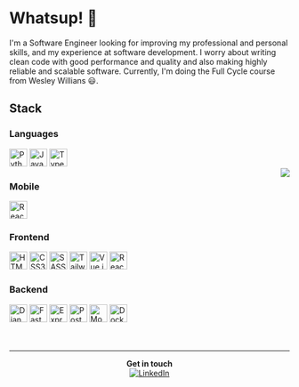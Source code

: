 # Whatsup! 👋
I'm a Software Engineer looking for improving my professional and personal skills, and my experience at software development. I worry about writing clean code with good performance and quality and also making highly reliable and scalable software. Currently, I'm doing the Full Cycle course from Wesley Willians 😃.

## Stack

### Languages
<div>
<img title="Python" alt="Python Logo" height="32" width="32" src="https://cdn3.iconfinder.com/data/icons/logos-and-brands-adobe/512/267_Python-512.png" />
<img title="JavaScript" alt="JavaScript Logo" height="32" width="32" src="https://cdn.icon-icons.com/icons2/2108/PNG/512/javascript_icon_130900.png" />
<img title="TypeScript" alt="TypeScript Logo" height="32" width="32" src="https://miro.medium.com/max/256/1*tYwniVWMqcytJ1AQ6zud7A.png" />
</div>

<img src="https://raw.githubusercontent.com/MicaelliMedeiros/micaellimedeiros/master/image/computer-illustration.png" align="right" />

### Mobile
<div>
  <img title="React Native" alt="React Native Logo" height="32" width="32" src="https://cdn4.iconfinder.com/data/icons/logos-3/600/React.js_logo-512.png" />
</div>

### Frontend

<div>
<img title="HTML5" alt="HTML5 Logo" height="32" width="32" src="https://www.freepnglogos.com/uploads/html5-logo-png/html5-logo-html-logo-0.png" />
<img title="CSS3" alt="CSS3 Logo" height="32" width="32" src="https://cdn4.iconfinder.com/data/icons/social-media-logos-6/512/121-css3-512.png" />
<img title="SASS" alt="SASS Logo" height="32" width="32" src="https://cdn.freebiesupply.com/logos/thumbs/2x/sass-1-logo.png" />
<img title="Tailwind CSS" alt="Tailwind CSS Logo" height="32" width="32" src="https://upload.wikimedia.org/wikipedia/commons/thumb/d/d5/Tailwind_CSS_Logo.svg/480px-Tailwind_CSS_Logo.svg.png" />
<img title="Vue.js" alt="Vue.js Logo" height="32" width="32" src="https://vuejs.org/images/logo.png" />
<img title="React.js" alt="React.js Logo" height="32" width="32" src="https://cdn4.iconfinder.com/data/icons/logos-3/600/React.js_logo-512.png" />
  
</div>

### Backend

<div>
<img title="Django REST" alt="Django REST Logo" height="32" width="32" src="https://iconape.com/wp-content/png_logo_vector/django.png" />
<img title="FastAPI" alt="FastAPI Logo" height="32" width="32" src="https://cdn.worldvectorlogo.com/logos/fastapi-1.svg" />
<img title="Express.js" alt="Express.js Logo" height="32" width="32" src="https://walde.co/wp-content/uploads/2016/09/nodejs_logo.png" />
<img title="Postgres" alt="Postgres Logo" height="32" width="32" src="https://cdn.iconscout.com/icon/free/png-512/postgresql-226047.png" />
<img title="MongoDB" alt="MongoDB Logo" height="32" width="32" src="https://cdn.iconscout.com/icon/free/png-256/mongodb-5-1175140.png" />
<img title="Docker" alt="Docker Logo" height="32" width="32" src="https://cdn-icons-png.flaticon.com/512/919/919853.png" />
  
</div>

<br/>
<br/>

------
<div align="center">
<div><strong>Get in touch</strong></div>
<div>
<a href="https://www.linkedin.com/in/devguerreiro" target="_blank"><img src="https://img.shields.io/badge/LinkedIn-%230077B5.svg?&style=flat-square&logo=linkedin&logoColor=white" alt="LinkedIn"/>
</div>
</div>
